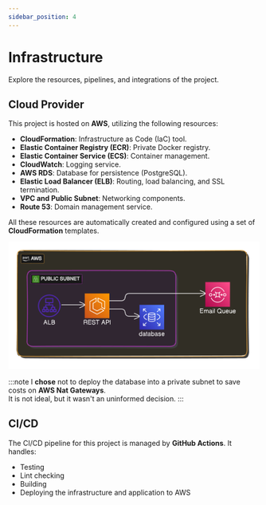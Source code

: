 ```yaml
---
sidebar_position: 4
---
```


# Infrastructure

Explore the resources, pipelines, and integrations of the project.

## Cloud Provider

This project is hosted on **AWS**, utilizing the following resources:

- **CloudFormation**: Infrastructure as Code (IaC) tool.
- **Elastic Container Registry (ECR)**: Private Docker registry.
- **Elastic Container Service (ECS)**: Container management.
- **CloudWatch**: Logging service.
- **AWS RDS**: Database for persistence (PostgreSQL).
- **Elastic Load Balancer (ELB)**: Routing, load balancing, and SSL termination.
- **VPC and Public Subnet**: Networking components.
- **Route 53**: Domain management service.

All these resources are automatically created and configured using a set of **CloudFormation** templates.

![Infrastructure](./img/rest_api_infra.png)

:::note
I **chose** not to deploy the database into a private subnet to save costs on **AWS Nat Gateways**.  
It is not ideal, but it wasn't an uninformed decision.
  :::
## CI/CD

The CI/CD pipeline for this project is managed by **GitHub Actions**. It handles:

- Testing
- Lint checking
- Building
- Deploying the infrastructure and application to AWS